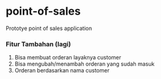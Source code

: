 # point-of-sales
Prototye point of sales application

### Fitur Tambahan (lagi)
1. Bisa membuat orderan layaknya customer
2. Bisa mengubah/menambah orderan yang sudah masuk
3. Orderan berdasarkan nama customer